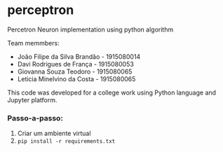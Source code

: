 # perceptron
Percetron Neuron implementation using python algorithm


Team memmbers:
- João Filipe da Silva Brandão - 1915080014
- Davi Rodrigues de França - 1915080053
- Giovanna Souza Teodoro - 1915080065
- Leticia Minelvino da Costa - 1915080065

This code was developed for a college work using Python language and Jupyter platform.

### Passo-a-passo:
1. Criar um ambiente virtual
2. `pip install -r requirements.txt`
